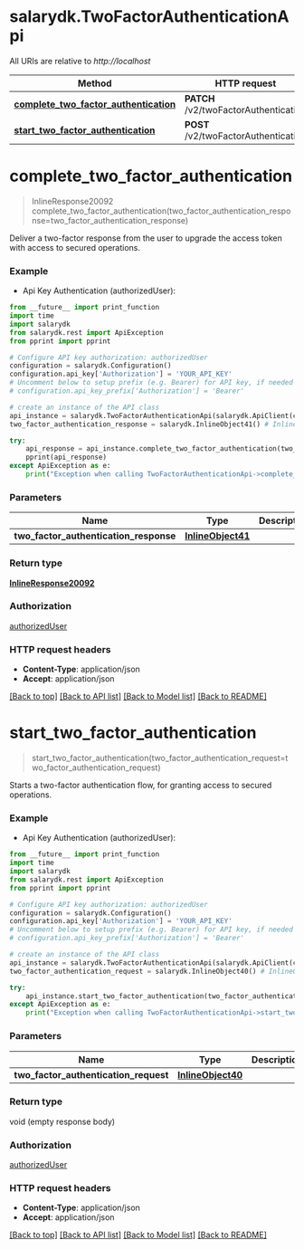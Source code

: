 # salarydk.TwoFactorAuthenticationApi

All URIs are relative to *http://localhost*

Method | HTTP request | Description
------------- | ------------- | -------------
[**complete_two_factor_authentication**](TwoFactorAuthenticationApi.md#complete_two_factor_authentication) | **PATCH** /v2/twoFactorAuthentication | 
[**start_two_factor_authentication**](TwoFactorAuthenticationApi.md#start_two_factor_authentication) | **POST** /v2/twoFactorAuthentication | 


# **complete_two_factor_authentication**
> InlineResponse20092 complete_two_factor_authentication(two_factor_authentication_response=two_factor_authentication_response)



Deliver a two-factor response from the user to upgrade the access token with access to secured operations.

### Example

* Api Key Authentication (authorizedUser): 
```python
from __future__ import print_function
import time
import salarydk
from salarydk.rest import ApiException
from pprint import pprint

# Configure API key authorization: authorizedUser
configuration = salarydk.Configuration()
configuration.api_key['Authorization'] = 'YOUR_API_KEY'
# Uncomment below to setup prefix (e.g. Bearer) for API key, if needed
# configuration.api_key_prefix['Authorization'] = 'Bearer'

# create an instance of the API class
api_instance = salarydk.TwoFactorAuthenticationApi(salarydk.ApiClient(configuration))
two_factor_authentication_response = salarydk.InlineObject41() # InlineObject41 |  (optional)

try:
    api_response = api_instance.complete_two_factor_authentication(two_factor_authentication_response=two_factor_authentication_response)
    pprint(api_response)
except ApiException as e:
    print("Exception when calling TwoFactorAuthenticationApi->complete_two_factor_authentication: %s\n" % e)
```

### Parameters

Name | Type | Description  | Notes
------------- | ------------- | ------------- | -------------
 **two_factor_authentication_response** | [**InlineObject41**](InlineObject41.md)|  | [optional] 

### Return type

[**InlineResponse20092**](InlineResponse20092.md)

### Authorization

[authorizedUser](../README.md#authorizedUser)

### HTTP request headers

 - **Content-Type**: application/json
 - **Accept**: application/json

[[Back to top]](#) [[Back to API list]](../README.md#documentation-for-api-endpoints) [[Back to Model list]](../README.md#documentation-for-models) [[Back to README]](../README.md)

# **start_two_factor_authentication**
> start_two_factor_authentication(two_factor_authentication_request=two_factor_authentication_request)



Starts a two-factor authentication flow, for granting access to secured operations.

### Example

* Api Key Authentication (authorizedUser): 
```python
from __future__ import print_function
import time
import salarydk
from salarydk.rest import ApiException
from pprint import pprint

# Configure API key authorization: authorizedUser
configuration = salarydk.Configuration()
configuration.api_key['Authorization'] = 'YOUR_API_KEY'
# Uncomment below to setup prefix (e.g. Bearer) for API key, if needed
# configuration.api_key_prefix['Authorization'] = 'Bearer'

# create an instance of the API class
api_instance = salarydk.TwoFactorAuthenticationApi(salarydk.ApiClient(configuration))
two_factor_authentication_request = salarydk.InlineObject40() # InlineObject40 |  (optional)

try:
    api_instance.start_two_factor_authentication(two_factor_authentication_request=two_factor_authentication_request)
except ApiException as e:
    print("Exception when calling TwoFactorAuthenticationApi->start_two_factor_authentication: %s\n" % e)
```

### Parameters

Name | Type | Description  | Notes
------------- | ------------- | ------------- | -------------
 **two_factor_authentication_request** | [**InlineObject40**](InlineObject40.md)|  | [optional] 

### Return type

void (empty response body)

### Authorization

[authorizedUser](../README.md#authorizedUser)

### HTTP request headers

 - **Content-Type**: application/json
 - **Accept**: application/json

[[Back to top]](#) [[Back to API list]](../README.md#documentation-for-api-endpoints) [[Back to Model list]](../README.md#documentation-for-models) [[Back to README]](../README.md)


